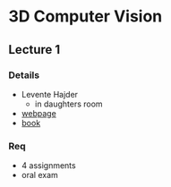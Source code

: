 # 3D Computer Vision
## Lecture 1

### Details
* Levente Hajder
  * in daughters room
* [webpage](cg.elte.hu)
* [book](http://cvrs.whu.edu.cn/downloads/ebooks/Multiple%20View%20Geometry%20in%20Computer%20Vision%20(Second%20Edition).pdf)

### Req
* 4 assignments
* oral exam